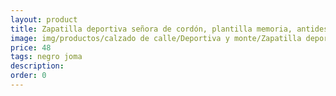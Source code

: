 ```yaml
---
layout: product
title: Zapatilla deportiva señora de cordón, plantilla memoria, antideslizante 
image: img/productos/calzado de calle/Deportiva y monte/Zapatilla deportiva señora de cordón, plantilla memoria, antideslizante =48=negro joma.webp
price: 48
tags: negro joma
description: 
order: 0
---
```


